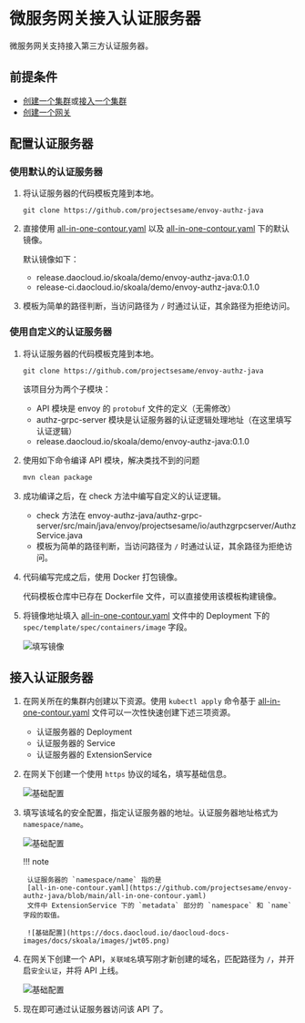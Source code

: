 # 微服务网关接入认证服务器

微服务网关支持接入第三方认证服务器。

## 前提条件

- [创建一个集群](../../kpanda/user-guide/clusters/create-cluster.md)或[接入一个集群](../../kpanda/user-guide/clusters/integrate-cluster.md)
- [创建一个网关](../gateway/index.md)

## 配置认证服务器

### 使用默认的认证服务器

1. 将认证服务器的代码模板克隆到本地。

    ```
    git clone https://github.com/projectsesame/envoy-authz-java
    ```
    
2. 直接使用 [all-in-one-contour.yaml](https://github.com/projectsesame/envoy-authz-java/blob/main/all-in-one-contour.yaml)
   以及 [all-in-one-contour.yaml](https://github.com/projectsesame/envoy-authz-java/blob/main/all-in-one-contour.yaml)
   下的默认镜像。

    默认镜像如下：
    
    - release.daocloud.io/skoala/demo/envoy-authz-java:0.1.0
    - release-ci.daocloud.io/skoala/demo/envoy-authz-java:0.1.0

3. 模板为简单的路径判断，当访问路径为 `/` 时通过认证，其余路径为拒绝访问。

### 使用自定义的认证服务器

1. 将认证服务器的代码模板克隆到本地。

    ```
    git clone https://github.com/projectsesame/envoy-authz-java
    ```
    
    该项目分为两个子模块：

    - API 模块是 envoy 的 `protobuf` 文件的定义（无需修改）
    - authz-grpc-server 模块是认证服务器的认证逻辑处理地址（在这里填写认证逻辑）
    - release.daocloud.io/skoala/demo/envoy-authz-java:0.1.0

2. 使用如下命令编译 API 模块，解决类找不到的问题

    ```bash
    mvn clean package
    ```

3. 成功编译之后，在 check 方法中编写自定义的认证逻辑。

    - check 方法在 envoy-authz-java/authz-grpc-server/src/main/java/envoy/projectsesame/io/authzgrpcserver/AuthzService.java  
    - 模板为简单的路径判断，当访问路径为 `/` 时通过认证，其余路径为拒绝访问。

4. 代码编写完成之后，使用 Docker 打包镜像。

    代码模板仓库中已存在 Dockerfile 文件，可以直接使用该模板构建镜像。

5. 将镜像地址填入 [all-in-one-contour.yaml](https://github.com/projectsesame/envoy-authz-java/blob/main/all-in-one-contour.yaml) 文件中的 Deployment 下的 `spec/template/spec/containers/image` 字段。

    ![填写镜像](https://docs.daocloud.io/daocloud-docs-images/docs/skoala/images/jwt04.png)

## 接入认证服务器

1. 在网关所在的集群内创建以下资源。使用 `kubectl apply` 命令基于
   [all-in-one-contour.yaml](https://github.com/projectsesame/envoy-authz-java/blob/main/all-in-one-contour.yaml)
   文件可以一次性快速创建下述三项资源。

    - 认证服务器的 Deployment
    - 认证服务器的 Service
    - 认证服务器的 ExtensionService

2. 在网关下创建一个使用 `https` 协议的域名，填写基础信息。

    ![基础配置](https://docs.daocloud.io/daocloud-docs-images/docs/skoala/images/jwt01.png)

3. 填写该域名的安全配置，指定认证服务器的地址。认证服务器地址格式为 `namespace/name`。

    ![基础配置](https://docs.daocloud.io/daocloud-docs-images/docs/skoala/images/jwt02.png)

    !!! note

        认证服务器的 `namespace/name` 指的是
        [all-in-one-contour.yaml](https://github.com/projectsesame/envoy-authz-java/blob/main/all-in-one-contour.yaml)
        文件中 ExtensionService 下的 `metadata` 部分的 `namespace` 和 `name` 字段的取值。

        ![基础配置](https://docs.daocloud.io/daocloud-docs-images/docs/skoala/images/jwt05.png)

4. 在网关下创建一个 API，`关联域名`填写刚才新创建的域名，匹配路径为 `/`，并开启`安全认证`，并将 API 上线。

    ![基础配置](https://docs.daocloud.io/daocloud-docs-images/docs/skoala/images/jwt03.png)

5. 现在即可通过认证服务器访问该 API 了。
